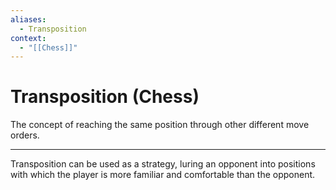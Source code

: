 ```yaml
---
aliases:
  - Transposition
context:
  - "[[Chess]]"
---
```


# Transposition (Chess)

The concept of reaching the same position through other different move orders.

---

Transposition can be used as a strategy, luring an opponent into positions with which the player is more familiar and comfortable than the opponent.
